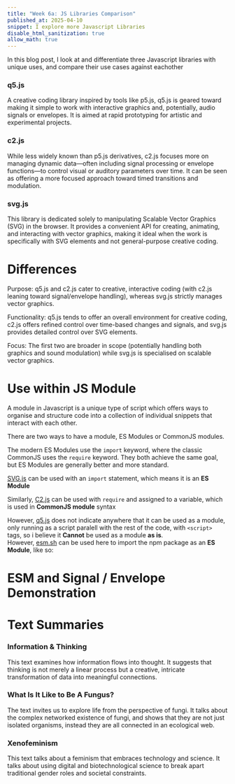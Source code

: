 ```yaml
---
title: "Week 6a: JS Libraries Comparison"
published_at: 2025-04-10
snippet: I explore more Javascript Libraries
disable_html_sanitization: true
allow_math: true
---
```

In this blog post, I look at and differentiate three Javascript libraries with unique uses, and compare their use cases against eachother
### q5.js
A creative coding library inspired by tools like p5.js, q5.js is geared toward making it simple to work with interactive graphics and, potentially, audio signals or envelopes. It is aimed at rapid prototyping for artistic and experimental projects.

### c2.js
While less widely known than p5.js derivatives, c2.js focuses more on managing dynamic data—often including signal processing or envelope functions—to control visual or auditory parameters over time. It can be seen as offering a more focused approach toward timed transitions and modulation.

### svg.js
This library is dedicated solely to manipulating Scalable Vector Graphics (SVG) in the browser. It provides a convenient API for creating, animating, and interacting with vector graphics, making it ideal when the work is specifically with SVG elements and not general-purpose creative coding.

  

# Differences
Purpose: q5.js and c2.js cater to creative, interactive coding (with c2.js leaning toward signal/envelope handling), whereas svg.js strictly manages vector graphics.

Functionality: q5.js tends to offer an overall environment for creative coding, c2.js offers refined control over time-based changes and signals, and svg.js provides detailed control over SVG elements.

Focus: The first two are broader in scope (potentially handling both graphics and sound modulation) while svg.js is specialised on scalable vector graphics.

# Use within JS Module
A module in Javascript is a unique type of script which offers ways to organise and structure code into a collection of individual snippets that interact with each other.  

There are two ways to have a module, ES Modules or CommonJS modules. 

The modern ES Modules use the `import` keyword, where the classic CommonJS uses the `require` keyword. They both achieve the same goal, but ES Modules are generally better and more standard.  

[SVG.js](https://svgjs.dev/docs/3.2/getting-started/) can be used with an `import` statement, which means it is an **ES Module**

Similarly, [C2.js](https://c2js.org/get-started.html) can be used with `require` and assigned to a variable, which is used in **CommonJS module** syntax

However, [q5.js](https://github.com/q5js/q5.js/wiki/Get-Started) does not indicate anywhere that it can be used as a module, only running as a script paralell with the rest of the code, with `<script>` tags, so i believe it **Cannot** be used as a module **as is**.  
However, [esm.sh](https://esm.sh) can be used here to import the npm package as an **ES Module**, like so:

# ESM  and Signal / Envelope Demonstration
<canvas id="c2Canvas"></canvas>

<script type="module" id="signalEnvelope_script">
  import c2 from "https://esm.sh/c2.js";
  import codeblockRenderer from "/_scripts/codeblock_renderer.js";

  // Exponential ease-in-out function
  function easeInOutExpo(x) {
    if (x === 0) return 0;
    if (x === 1) return 1;
    return x < 0.5
      ? Math.pow(2, 10 * (2 * x - 1)) / 2
      : (2 - Math.pow(2, -10 * (2 * x - 1))) / 2;
  }

  function setup() {
    const canvas = document.getElementById("c2Canvas")
    const renderer = new c2.Renderer(canvas)
    renderer.size(480, 480)
    renderer.background("#eeeeee")

    // Circle path parameters
    const centerX = 240
    const centerY = 240
    const pathRadius = 200

    // Movement period (ms)
    const period = 4000
    // Bounce between bottom (π/2) and top (-π/2)
    const startAngle = Math.PI / 2
    const endAngle   = -Math.PI / 2

    const startTime = performance.now()

    renderer.draw(() => {
      const elapsed = performance.now() - startTime
      // Ping-pong normalized time in [0,1]
      let t = (elapsed % period) / period
      let p = t <= 0.5 ? t * 2 : (1 - t) * 2
      // Exponential easing
      const eased = easeInOutExpo(p)
      // Angle along the half-circle
      const angle = startAngle + (endAngle - startAngle) * eased

      // Compute position
      const x = centerX + pathRadius * Math.cos(angle)
      const y = centerY + pathRadius * Math.sin(angle)

      renderer.clear()
      // Draw path
      renderer.stroke(false)
      renderer.circle(centerX, centerY, pathRadius, false)

      // Hue mapping based on position
      const hue = 180 + eased * -60
      renderer.fill(`hsl(${hue}, 80%, 50%)`)
      renderer.circle(x, y, 20)
    })
  }

  setup()
  codeblockRenderer(document, "signalEnvelope_script", "c2Canvas")
</script>

# Text Summaries
### Information & Thinking
This text examines how information flows into thought. It suggests that thinking is not merely a linear process but a creative, intricate transformation of data into meaningful connections.

### What Is It Like to Be A Fungus?
The text invites us to explore life from the perspective of fungi. It talks about the complex networked existence of fungi, and shows that they are not just isolated organisms, instead they are all connected in an ecological web.

### Xenofeminism
This text talks about a feminism that embraces technology and science. It talks about using digital and biotechnological science to break apart traditional gender roles and societal constraints.